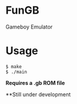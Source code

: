 # FunGB
Gameboy Emulator


# Usage
```console
$ make
$ ./main
```

**Requires a .gb ROM file**


**Still under development


